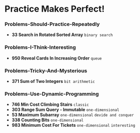 # Practice Makes Perfect!

### Problems-Should-Practice-Repeatedly

- **33 Search in Rotated Sorted Array** `binary search`


### Problems-I-Think-Interesting

- **950 Reveal Cards In Increasing Order** `queue`


### Problems-Tricky-And-Mysterious

- **371 Sum of Two Integers** `bit arithmetic`


### Problems-Use-Dynamic-Programming

- **746 Min Cost Climbing Stairs** `classic`
- **303 Range Sum Query - Immutable** `one-dimensional`
- **53 Maximum Subarray** `one-dimensional` `devide and conquer`
- **338 Counting Bits** `one-dimensional`
- **983 Minimum Cost For Tickets** `one-dimensional` `interesting`
